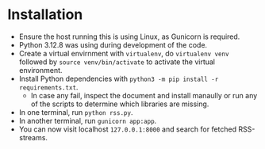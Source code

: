 # Installation 

- Ensure the host running this is using Linux, as Gunicorn is required.
- Python 3.12.8 was using during development of the code.
- Create a virtual envirnment with ```virtualenv```, do ```virtualenv venv``` followed by ```source venv/bin/activate``` to activate the virtual environment.
- Install Python dependencies with ```python3 -m pip install -r requirements.txt```.
    - In case any fail, inspect the document and install manaully or run any of the scripts to determine which libraries are missing.
- In one terminal, run ```python rss.py```.
- In another terminal, run ```gunicorn app:app```.
- You can now visit localhost ```127.0.0.1:8000``` and search for fetched RSS-streams.